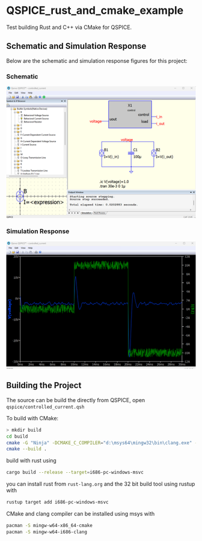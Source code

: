 # QSPICE_rust_and_cmake_example

Test building Rust and C++ via CMake for QSPICE.

## Schematic and Simulation Response

Below are the schematic and simulation response figures for this project:

### Schematic
![Schematic](figs/schematic.png)

### Simulation Response
![Simulation Response](figs/simulation_response.png)

## Building the Project

The source can be build the directly from QSPICE, open `qspice/controlled_current.qsh`

To build with CMake:

```bash
> mkdir build
cd build
cmake -G "Ninja" -DCMAKE_C_COMPILER="d:\msys64\mingw32\bin\clang.exe" -DCMAKE_CXX_COMPILER="d:\msys64\mingw32\bin\clang++.exe" ..
cmake --build .
```

build with rust using
```bash
cargo build --release --target=i686-pc-windows-msvc
```

you can install rust from `rust-lang.org` and the 32 bit build tool using rustup with
```bash
rustup target add i686-pc-windows-msvc
```

CMake and clang compiler can be installed using msys with

```bash
pacman -S mingw-w64-x86_64-cmake
pacman -S mingw-w64-i686-clang
```
